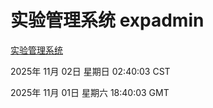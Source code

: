 # 实验管理系统 expadmin
[实验管理系统](http://59.174.8.126:56808/expadmin-782313d2-e1b1-4ea7-932e-3a55e6a1a4d0/)

2025年 11月 02日 星期日 02:40:03 CST

2025年 11月 01日 星期六 18:40:03 GMT
